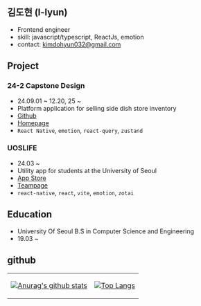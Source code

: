 ## 김도현 (l-lyun)

- Frontend engineer
- skill: javascript/typescript, ReactJs, emotion
- contact: kimdohyun032@gmail.com


## Project

### 24-2 Capstone Design

- 24.09.01 ~ 12.20, 25 ~
- Platform application for selling side dish store inventory
- [Github](https://github.com/ummgoban)
- [Homepage](https://ummgoban.com)
- `React Native`, `emotion`, `react-query`, `zustand`
  

### UOSLIFE

- 24.03 ~
- Utility app for students at the University of Seoul
- [App Store](https://apps.apple.com/kr/app/%EC%8B%9C%EB%8C%80%EC%83%9D-%EB%82%B4-%EC%86%90%EC%95%88%EC%9D%98-%EC%84%9C%EC%9A%B8%EC%8B%9C%EB%A6%BD%EB%8C%80%ED%95%99%EA%B5%90/id1514073192)
- [Teampage](https://www.uoslife.team/)
- `react-native`, `react`, `vite`, `emotion`, `zotai`

## Education

- University Of Seoul B.S in Computer Science and Engineering
- 19.03 ~ 

## github

<div align=center>

<table>
  <tbody>
        <tr>
    <tr>
<td>

[![Anurag's github stats](https://github-readme-stats.vercel.app/api?username=l-lyun)](https://github.com/anuraghazra/github-readme-stats)


</td>
<td>

[![Top Langs](https://github-readme-stats.vercel.app/api/top-langs/?username=l-lyun&layout=compact)](https://github.com/anuraghazra/github-readme-stats)

</td>
    </tr>
  </tbody>
</table>

</div>
